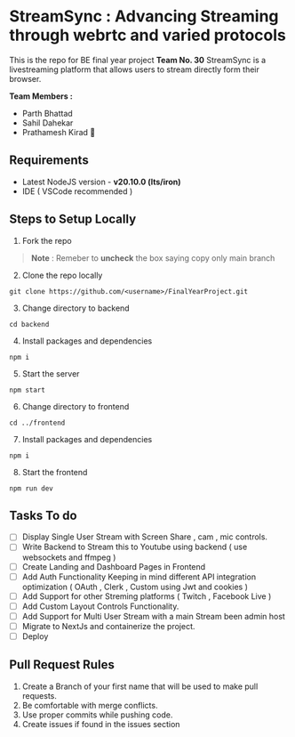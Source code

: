 # StreamSync : Advancing Streaming through webrtc and varied protocols 

This is the repo for BE final year project **Team No. 30** 
StreamSync is a livestreaming platform that allows users to stream directly form their browser.

**Team Members :** 
 - Parth Bhattad
 - Sahil Dahekar
 - Prathamesh Kirad 🍐

## Requirements 

 - Latest NodeJS version - **v20.10.0 (lts/iron)**
 - IDE ( VSCode recommended )

## Steps to Setup Locally 

 1. Fork the repo 
 > **Note** :  Remeber to **uncheck** the box saying copy only main branch
 
 2. Clone the repo locally 
```
git clone https://github.com/<username>/FinalYearProject.git
```
 3. Change directory to backend 
 ```
 cd backend
 ```
 4. Install packages and dependencies
  ```
 npm i
 ```
 5. Start the server
  ```
 npm start
 ```
 6. Change directory to frontend
  ```
 cd ../frontend
 ```
 7. Install packages and dependencies
  ```
 npm i
 ```
 8. Start the frontend
  ```
 npm run dev
 ```

## Tasks To do

 - [ ] Display Single User Stream with Screen Share , cam , mic controls.
 - [ ] Write Backend to Stream this to Youtube using backend ( use websockets and ffmpeg )
 - [ ] Create Landing and Dashboard Pages in Frontend
 - [ ] Add Auth Functionality Keeping in mind different API integration optimization ( OAuth , Clerk , Custom using Jwt and cookies )
 - [ ] Add Support for other Streming platforms ( Twitch , Facebook Live )
 - [ ] Add Custom Layout Controls Functionality.
 - [ ] Add Support for Multi User Stream with a main Stream been admin host
 - [ ] Migrate to NextJs and containerize the project.
 - [ ] Deploy

## Pull Request Rules

 1. Create a Branch  of your first name that will be used to make pull requests.
 2. Be comfortable with merge conflicts.
 3. Use proper commits while pushing code.
 4. Create issues if found in the issues section


